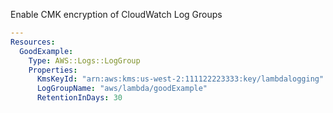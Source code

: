 
Enable CMK encryption of CloudWatch Log Groups

```yaml
---
Resources:
  GoodExample:
    Type: AWS::Logs::LogGroup
    Properties:
      KmsKeyId: "arn:aws:kms:us-west-2:111122223333:key/lambdalogging"
      LogGroupName: "aws/lambda/goodExample"
      RetentionInDays: 30
```

